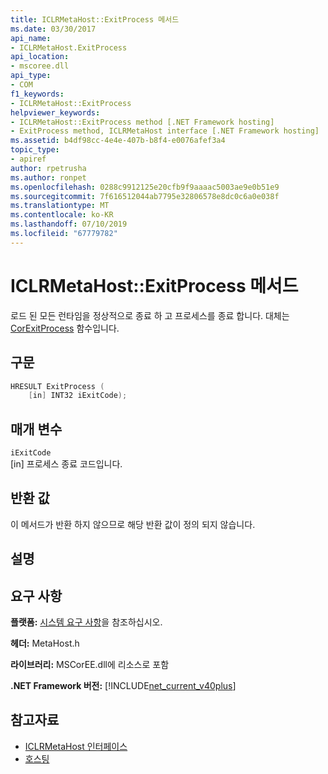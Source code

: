 ```yaml
---
title: ICLRMetaHost::ExitProcess 메서드
ms.date: 03/30/2017
api_name:
- ICLRMetaHost.ExitProcess
api_location:
- mscoree.dll
api_type:
- COM
f1_keywords:
- ICLRMetaHost::ExitProcess
helpviewer_keywords:
- ICLRMetaHost::ExitProcess method [.NET Framework hosting]
- ExitProcess method, ICLRMetaHost interface [.NET Framework hosting]
ms.assetid: b4df98cc-4e4e-407b-b8f4-e0076afef3a4
topic_type:
- apiref
author: rpetrusha
ms.author: ronpet
ms.openlocfilehash: 0288c9912125e20cfb9f9aaaac5003ae9e0b51e9
ms.sourcegitcommit: 7f616512044ab7795e32806578e8dc0c6a0e038f
ms.translationtype: MT
ms.contentlocale: ko-KR
ms.lasthandoff: 07/10/2019
ms.locfileid: "67779782"
---
```

# <a name="iclrmetahostexitprocess-method"></a>ICLRMetaHost::ExitProcess 메서드
로드 된 모든 런타임을 정상적으로 종료 하 고 프로세스를 종료 합니다. 대체는 [CorExitProcess](../../../../docs/framework/unmanaged-api/hosting/corexitprocess-function.md) 함수입니다.  
  
## <a name="syntax"></a>구문  
  
```cpp  
HRESULT ExitProcess (  
    [in] INT32 iExitCode);  
```  
  
## <a name="parameters"></a>매개 변수  
 `iExitCode`  
 [in] 프로세스 종료 코드입니다.  
  
## <a name="return-value"></a>반환 값  
 이 메서드가 반환 하지 않으므로 해당 반환 값이 정의 되지 않습니다.  
  
## <a name="remarks"></a>설명  
  
## <a name="requirements"></a>요구 사항  
 **플랫폼:** [시스템 요구 사항](../../../../docs/framework/get-started/system-requirements.md)을 참조하십시오.  
  
 **헤더:** MetaHost.h  
  
 **라이브러리:** MSCorEE.dll에 리소스로 포함  
  
 **.NET Framework 버전:** [!INCLUDE[net_current_v40plus](../../../../includes/net-current-v40plus-md.md)]  
  
## <a name="see-also"></a>참고자료

- [ICLRMetaHost 인터페이스](../../../../docs/framework/unmanaged-api/hosting/iclrmetahost-interface.md)
- [호스팅](../../../../docs/framework/unmanaged-api/hosting/index.md)
